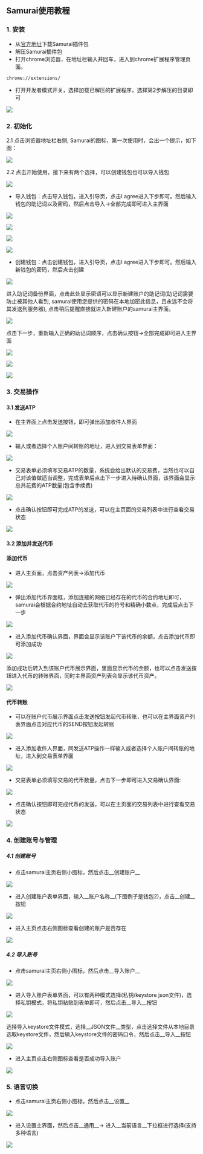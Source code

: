 ## Samurai使用教程

### 1. 安装

+ 从[官方地址](https://github.com/AlayaNetwork/Samurai/releases/download/v8.0.10/samurai-chrome-8.0.10.zip)下载Samurai插件包
+ 解压Samurai插件包
+ 打开chrome浏览器，在地址栏输入并回车，进入到chrome扩展程序管理页面。

```
chrome://extensions/
```

+ 打开开发者模式开关，选择加载已解压的扩展程序，选择第2步解压的目录即可

![](./images/add-chrome.jpg)

### 2. 初始化

2.1 点击浏览器地址栏右侧, Samurai的图标，第一次使用时，会出一个提示，如下图：

![](./images/samurai-welcome.jpg)

2.2 点击开始使用，接下来有两个选择，可以创建钱包也可以导入钱包

![](./images/samurai-select-action.jpg)

+ 导入钱包：点击导入钱包，进入引导页，点击I agree进入下步即可。然后输入钱包的助记词以及密码，然后点击导入->全部完成即可进入主界面

![](./images/samurai-agreement.jpg)

![](./images/samurai-import-seed.jpg)

![](./images/samurai-import-end.jpg)

![](./images/samurai-import-home.jpg)

+ 创建钱包：点击创建钱包，进入引导页，点击I agree进入下步即可。然后输入新钱包的密码，然后点击创建

![](./images/samurai-create-password.jpg)

进入助记词备份界面，点击此处显示密语可以显示新建账户的助记词(助记词需要防止被其他人看到, samurai使用您提供的密码在本地加密此信息，且永远不会将其发送到服务器), 点击稍后提醒直接就进入新建账户的samurai主界面。

![](./images/samurai-create-seed.jpg)

点击下一步，重新输入正确的助记词顺序，点击确认按钮->全部完成即可进入主界面

![](./images/samurai-create-seed-confirm.jpg)

![](./images/samurai-import-end.jpg)

![](./images/samurai-create-home.jpg)

### 3. 交易操作

#### 3.1 发送ATP

+ 在主界面上点击发送按钮，即可弹出添加收件人界面

![](./images/samurai-send-address-input.jpg)

+ 输入或者选择个人账户间转账的地址，进入到交易表单界面：

![](./images/samurai-send-input.jpg)

+ 交易表单必须填写交易ATP的数量，系统会给出默认的交易费，当然也可以自己对该值做适当调整，完成表单后点击下一步进入待确认界面，该界面会显示总共花费的ATP数量(包含手续费)

![](./images/samurai-send-confirm.jpg)

+ 点击确认按钮即可完成ATP的发送，可以在主页面的交易列表中进行查看交易状态

![](./images/samurai-tx-detail.jpg)

#### 3.2 添加并发送代币

#### 添加代币

+ 进入主页面，点击资产列表->添加代币

![](./images/samurai-home-add-token.jpg)

+ 弹出添加代币界面框，添加连接的网络已经存在的代币的合约地址即可，samurai会根据合约地址自动去获取代币的符号和精确小数点，完成后点击下一步

![](./images/samurai-add-token-input.jpg)

+ 进入添加代币确认界面，界面会显示该账户下该代币的余额，点击添加代币即可添加成功

![](./images/samurai-add-token-confirm.jpg)

添加成功后转入到该账户代币展示界面，里面显示代币的余额，也可以点击发送按钮进入代币的转账界面，同时主界面资产列表会显示该代币资产。

![](./images/samurai-token-display.jpg)

#### 代币转账

+ 可以在账户代币展示界面点击发送按钮发起代币转账，也可以在主界面资产列表界面点击对应代币的SEND按钮发起转账

![](./images/samurai-assets-list.jpg)

+ 进入添加收件人界面，同发送ATP操作一样输入或者选择个人账户间转账的地址，进入到交易表单界面

![](./images/samurai-send-token-input.jpg)

+ 交易表单必须填写交易的代币数量，点击下一步即可进入交易确认界面:

![](./images/samurai-send-token-confirm.jpg)

+ 点击确认按钮即可完成代币的发送，可以在主页面的交易列表中进行查看交易状态

![](./images/samurai-token-tx-detail.jpg)

### 4. 创建账号与管理

##### 4.1 创建账号

+ 点击samurai主页右侧小图标，然后点击__创建账户__

![](./images/samurai-home-create-account.jpg)

+ 进入创建账户表单界面，输入__账户名称__(下图例子是钱包2)，点击__创建__按钮

![](./images/samurai-home-create-account-input.jpg)

+ 进入主页点击右侧图标查看创建的账户是否存在

![](./images/samurai-home-create-account-end.jpg)

##### 4.2 导入账号

+ 点击samurai主页右侧小图标，然后点击__导入账户__

![](./images/samurai-home-import-account.jpg)

+ 进入导入账户表单界面，可以有两种模式选择(私钥/keystore json文件)，选择私钥模式，将私钥粘贴到表单即可，然后点击__导入__按钮

![](./images/samurai-home-import-account-privatekey-input.jpg)

选择导入keystore文件模式，选择__JSON文件__类型，点击选择文件从本地目录选取keystore文件，然后输入keystore文件的密码口令，然后点击__导入__按钮

![](./images/samurai-home-import-accout-keystore.jpg)

+ 进入主页点击右侧图标查看是否成功导入账户

![](./images/samurai-home-import-account-end.jpg)

### 5. 语言切换

+ 点击samurai主页右侧小图标，然后点击__设置__

![](./images/samurai-home-setting.jpg)

+ 进入设置主界面，然后点击__通用__-> 进入__当前语言__下拉框进行选择(支持多种语言)

![](./images/samurai-home-setting-language.jpg)

